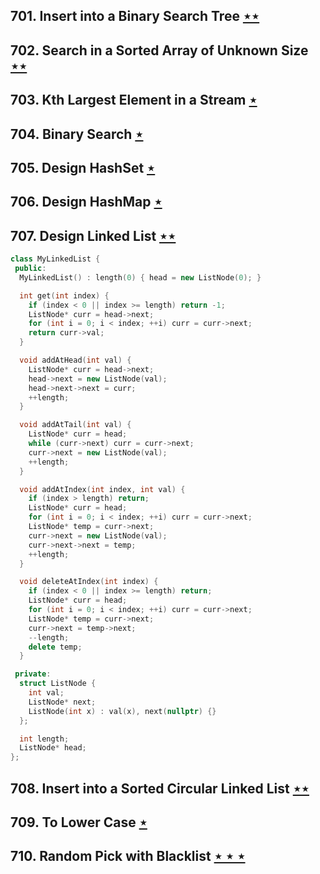 ## 701. Insert into a Binary Search Tree [$\star\star$](https://leetcode.com/problems/insert-into-a-binary-search-tree)

## 702. Search in a Sorted Array of Unknown Size [$\star\star$](https://leetcode.com/problems/search-in-a-sorted-array-of-unknown-size)

## 703. Kth Largest Element in a Stream [$\star$](https://leetcode.com/problems/kth-largest-element-in-a-stream)

## 704. Binary Search [$\star$](https://leetcode.com/problems/binary-search)

## 705. Design HashSet [$\star$](https://leetcode.com/problems/design-hashset)

## 706. Design HashMap [$\star$](https://leetcode.com/problems/design-hashmap)

## 707. Design Linked List [$\star\star$](https://leetcode.com/problems/design-linked-list)

```cpp
class MyLinkedList {
 public:
  MyLinkedList() : length(0) { head = new ListNode(0); }

  int get(int index) {
    if (index < 0 || index >= length) return -1;
    ListNode* curr = head->next;
    for (int i = 0; i < index; ++i) curr = curr->next;
    return curr->val;
  }

  void addAtHead(int val) {
    ListNode* curr = head->next;
    head->next = new ListNode(val);
    head->next->next = curr;
    ++length;
  }

  void addAtTail(int val) {
    ListNode* curr = head;
    while (curr->next) curr = curr->next;
    curr->next = new ListNode(val);
    ++length;
  }

  void addAtIndex(int index, int val) {
    if (index > length) return;
    ListNode* curr = head;
    for (int i = 0; i < index; ++i) curr = curr->next;
    ListNode* temp = curr->next;
    curr->next = new ListNode(val);
    curr->next->next = temp;
    ++length;
  }

  void deleteAtIndex(int index) {
    if (index < 0 || index >= length) return;
    ListNode* curr = head;
    for (int i = 0; i < index; ++i) curr = curr->next;
    ListNode* temp = curr->next;
    curr->next = temp->next;
    --length;
    delete temp;
  }

 private:
  struct ListNode {
    int val;
    ListNode* next;
    ListNode(int x) : val(x), next(nullptr) {}
  };

  int length;
  ListNode* head;
};

```

## 708. Insert into a Sorted Circular Linked List [$\star\star$](https://leetcode.com/problems/insert-into-a-sorted-circular-linked-list)

## 709. To Lower Case [$\star$](https://leetcode.com/problems/to-lower-case)

## 710. Random Pick with Blacklist [$\star\star\star$](https://leetcode.com/problems/random-pick-with-blacklist)
